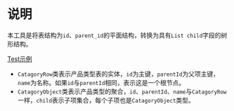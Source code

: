 说明
=================

本工具是将表结构为`id`、`parent_id`的平面结构，转换为具有`List child`字段的树形结构。

[Test示例](src/test/java/simple/pattern/orm/tree/TreeTest.java)

- `CatagoryRow`类表示产品类型表的实体，`id`为主键，`parentId`为父项主键，`name`为名称。如果`id`与`parentId`相同，表示这是一个根节点。
- `CatagoryObject`类表示产品类型的聚合，`id`、`parentId`、`name`与`CatagoryRow`一样，`child`表示子项集合，每个子项也是`CatagoryObject`类型。